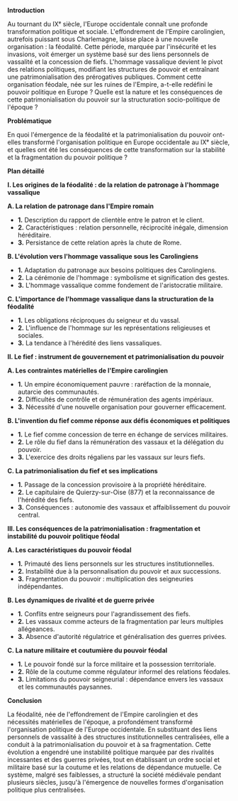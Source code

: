 **Introduction**

Au tournant du IXᵉ siècle, l'Europe occidentale connaît une profonde transformation politique et sociale. L'effondrement de l'Empire carolingien, autrefois puissant sous Charlemagne, laisse place à une nouvelle organisation : la féodalité. Cette période, marquée par l'insécurité et les invasions, voit émerger un système basé sur des liens personnels de vassalité et la concession de fiefs. L'hommage vassalique devient le pivot des relations politiques, modifiant les structures de pouvoir et entraînant une patrimonialisation des prérogatives publiques. Comment cette organisation féodale, née sur les ruines de l'Empire, a-t-elle redéfini le pouvoir politique en Europe ? Quelle est la nature et les conséquences de cette patrimonialisation du pouvoir sur la structuration socio-politique de l'époque ?

**Problématique**

En quoi l'émergence de la féodalité et la patrimonialisation du pouvoir ont-elles transformé l'organisation politique en Europe occidentale au IXᵉ siècle, et quelles ont été les conséquences de cette transformation sur la stabilité et la fragmentation du pouvoir politique ?

**Plan détaillé**

**I. Les origines de la féodalité : de la relation de patronage à l'hommage vassalique**

   **A. La relation de patronage dans l'Empire romain**

   - **1.** Description du rapport de clientèle entre le patron et le client.
   - **2.** Caractéristiques : relation personnelle, réciprocité inégale, dimension héréditaire.
   - **3.** Persistance de cette relation après la chute de Rome.

   **B. L'évolution vers l'hommage vassalique sous les Carolingiens**

   - **1.** Adaptation du patronage aux besoins politiques des Carolingiens.
   - **2.** La cérémonie de l'hommage : symbolisme et signification des gestes.
   - **3.** L'hommage vassalique comme fondement de l'aristocratie militaire.

   **C. L'importance de l'hommage vassalique dans la structuration de la féodalité**

   - **1.** Les obligations réciproques du seigneur et du vassal.
   - **2.** L'influence de l'hommage sur les représentations religieuses et sociales.
   - **3.** La tendance à l'hérédité des liens vassaliques.

**II. Le fief : instrument de gouvernement et patrimonialisation du pouvoir**

   **A. Les contraintes matérielles de l'Empire carolingien**

   - **1.** Un empire économiquement pauvre : raréfaction de la monnaie, autarcie des communautés.
   - **2.** Difficultés de contrôle et de rémunération des agents impériaux.
   - **3.** Nécessité d'une nouvelle organisation pour gouverner efficacement.

   **B. L'invention du fief comme réponse aux défis économiques et politiques**

   - **1.** Le fief comme concession de terre en échange de services militaires.
   - **2.** Le rôle du fief dans la rémunération des vassaux et la délégation du pouvoir.
   - **3.** L'exercice des droits régaliens par les vassaux sur leurs fiefs.

   **C. La patrimonialisation du fief et ses implications**

   - **1.** Passage de la concession provisoire à la propriété héréditaire.
   - **2.** Le capitulaire de Quierzy-sur-Oise (877) et la reconnaissance de l'hérédité des fiefs.
   - **3.** Conséquences : autonomie des vassaux et affaiblissement du pouvoir central.

**III. Les conséquences de la patrimonialisation : fragmentation et instabilité du pouvoir politique féodal**

   **A. Les caractéristiques du pouvoir féodal**

   - **1.** Primauté des liens personnels sur les structures institutionnelles.
   - **2.** Instabilité due à la personnalisation du pouvoir et aux successions.
   - **3.** Fragmentation du pouvoir : multiplication des seigneuries indépendantes.

   **B. Les dynamiques de rivalité et de guerre privée**

   - **1.** Conflits entre seigneurs pour l'agrandissement des fiefs.
   - **2.** Les vassaux comme acteurs de la fragmentation par leurs multiples allégeances.
   - **3.** Absence d'autorité régulatrice et généralisation des guerres privées.

   **C. La nature militaire et coutumière du pouvoir féodal**

   - **1.** Le pouvoir fondé sur la force militaire et la possession territoriale.
   - **2.** Rôle de la coutume comme régulateur informel des relations féodales.
   - **3.** Limitations du pouvoir seigneurial : dépendance envers les vassaux et les communautés paysannes.

**Conclusion**

La féodalité, née de l'effondrement de l'Empire carolingien et des nécessités matérielles de l'époque, a profondément transformé l'organisation politique de l'Europe occidentale. En substituant des liens personnels de vassalité à des structures institutionnelles centralisées, elle a conduit à la patrimonialisation du pouvoir et à sa fragmentation. Cette évolution a engendré une instabilité politique marquée par des rivalités incessantes et des guerres privées, tout en établissant un ordre social et militaire basé sur la coutume et les relations de dépendance mutuelle. Ce système, malgré ses faiblesses, a structuré la société médiévale pendant plusieurs siècles, jusqu'à l'émergence de nouvelles formes d'organisation politique plus centralisées.